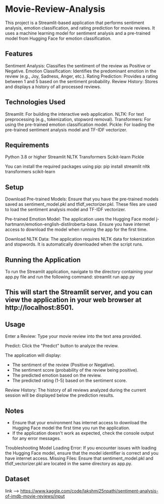 # Movie-Review-Analysis

This project is a Streamlit-based application that performs sentiment analysis, emotion classification, and rating prediction for movie reviews. It uses a machine learning model for sentiment analysis and a pre-trained model from Hugging Face for emotion classification.

## Features
Sentiment Analysis: Classifies the sentiment of the review as Positive or Negative.
Emotion Classification: Identifies the predominant emotion in the review (e.g., Joy, Sadness, Anger, etc.).
Rating Prediction: Provides a rating between 1 and 5 based on the sentiment probability.
Review History: Stores and displays a history of all processed reviews.


## Technologies Used
Streamlit: For building the interactive web application.
NLTK: For text preprocessing (e.g., tokenization, stopword removal).
Transformers: For using the pre-trained emotion classification model.
Pickle: For loading the pre-trained sentiment analysis model and TF-IDF vectorizer.

## Requirements
Python 3.8 or higher
Streamlit
NLTK
Transformers
Scikit-learn
Pickle

You can install the required packages using pip:
pip install streamlit nltk transformers scikit-learn

## Setup
Download Pre-trained Models:
Ensure that you have the pre-trained models saved as sentiment_model.pkl and tfidf_vectorizer.pkl. These files are used to load the sentiment analysis model and TF-IDF vectorizer.

Pre-trained Emotion Model:
The application uses the Hugging Face model j-hartmann/emotion-english-distilroberta-base. Ensure you have internet access to download the model when running the app for the first time.

Download NLTK Data:
The application requires NLTK data for tokenization and stopwords. It is automatically downloaded when the script runs.

## Running the Application
To run the Streamlit application, navigate to the directory containing your app.py file and run the following command:
streamlit run app.py

## This will start the Streamlit server, and you can view the application in your web browser at http://localhost:8501.

## Usage
Enter a Review: Type your movie review into the text area provided.

Predict: Click the "Predict" button to analyze the review. 

The application will display: 
- The sentiment of the review (Positive or Negative).
- The sentiment score (probability of the review being positive).
- The predicted emotion based on the review.
- The predicted rating (1-5) based on the sentiment score.

Review History: The history of all reviews analyzed during the current session will be displayed below the prediction results.

## Notes
- Ensure that your environment has internet access to download the Hugging Face model the first time you run the application.
- If the application doesn't work as expected, check the console output for any error messages.

Troubleshooting
Model Loading Error: If you encounter issues with loading the Hugging Face model, ensure that the model identifier is correct and you have internet access.
Missing Files: Ensure that sentiment_model.pkl and tfidf_vectorizer.pkl are located in the same directory as app.py.

## Dataset 
link -->  https://www.kaggle.com/code/lakshmi25npathi/sentiment-analysis-of-imdb-movie-reviews/input
